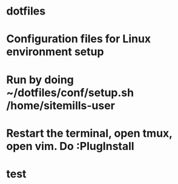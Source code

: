 # dotfiles
# Configuration files for Linux environment setup
# Run by doing ~/dotfiles/conf/setup.sh /home/sitemills-user
# Restart the terminal, open tmux, open vim. Do :PlugInstall

# test

